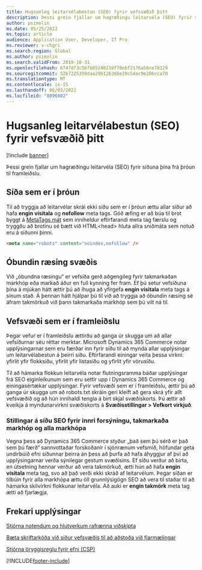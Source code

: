 ```yaml
---
title: Hugsanleg leitarvélabestun (SEO) fyrir vefsvæðið þitt
description: Þessi grein fjallar um hagræðingu leitarvéla (SEO) fyrir síðuna þína frá þróun til framleiðslu.
author: psimolin
ms.date: 05/25/2022
ms.topic: article
audience: Application User, Developer, IT Pro
ms.reviewer: v-chgri
ms.search.region: Global
ms.author: psimolin
ms.search.validFrom: 2019-10-31
ms.openlocfilehash: 6747df3c56fb05248210f78ebf2176a56ce78329
ms.sourcegitcommit: 52b7225350daa29b1263d8e29c54ac9e20bcca70
ms.translationtype: MT
ms.contentlocale: is-IS
ms.lasthandoff: 06/03/2022
ms.locfileid: "8896902"
---
```

# <a name="search-engine-optimization-seo-considerations-for-your-site"></a>Hugsanleg leitarvélabestun (SEO) fyrir vefsvæðið þitt


[!include [banner](includes/banner.md)]

Þessi grein fjallar um hagræðingu leitarvéla (SEO) fyrir síðuna þína frá þróun til framleiðslu.

## <a name="a-site-that-is-under-development"></a>Síða sem er í þróun

Til að tryggja að leitarvélar skrái ekki síðu sem er í þróun ættu allar síður að hafa **engin vísitala** og **nofollow** meta tags. Góð æfing er að búa til brot byggt á [MetaTags mát](metatags-module.md) sem inniheldur eftirfarandi meta tag færslu og tryggðu að brotinu sé bætt við HTML\<head\> hluta allra sniðmáta sem notuð eru á síðunni þinni.

```html
<meta name="robots" content="noindex,nofollow" /> 
```

## <a name="soft-launch-of-a-site"></a>Óbundin ræsing svæðis

Við „óbundna ræsingu“ er vefsíða gerð aðgengileg fyrir takmarkaðan markhóp eða markað áður en full kynning fer fram. Ef þú setur vefsíðuna þína á mjúkan hátt ættir þú að íhuga að yfirgefa **engin vísitala** meta tags á sínum stað. Á þennan hátt hjálpar þú til við að tryggja að óbundin ræsing sé áfram takmörkuð við þann takmarkaða markhóp sem þú vilt ná til.

## <a name="a-site-that-is-in-production"></a>Vefsvæði sem er í framleiðslu

Þegar vefur er í framleiðslu ættirðu að ganga úr skugga um að allar vefsíðurnar séu réttar merktar. Microsoft Dynamics 365 Commerce notar upplýsingarnar sem eru færðar inn fyrir síðu til að mynda allar upplýsingar um leitarvélabestun á þeirri síðu. Eftirfarandi einingar veita þessa virkni: yfirlit yfir flokksíðu, yfirlit yfir listasíðu og yfirlit yfir vörusíðu.

Til að hámarka flokkun leitarvéla notar flutningsramma báðar upplýsingar frá SEO eiginleikunum sem eru settir upp í Dynamics 365 Commerce og einingasértækar upplýsingar. Fyrir vefsvæði sem er í framleiðslu, ættir þú að ganga úr skugga um að robots.txt skráin geri kleift að gera skrá yfir allt vefsvæðið og að hún innihaldi tengla á birt skjal svæðiskorts. Þú ættir að kveikja á myndunarvirkni svæðiskorts á **Svæðisstillingar \> Vefkort virkjuð**.

### <a name="page-seo-settings-for-internal-preview-limited-audiences-and-all-audiences"></a>Stillingar á síðu SEO fyrir innri forsýningu, takmarkaða markhóp og alla markhópa

Vegna þess að Dynamics 365 Commerce styður „það sem þú sérð er það sem þú færð“ sannvottaðar forskoðanir í sjónrænum vefsmið, höfundar geta undirbúið efni síðunnar þeirra án þess að þurfa að hafa áhyggjur af því að upplýsingarnar verða sýnilegar gestum svæðisins. Ef síðu verður að birta, en útsetning hennar verður að vera takmörkuð, ætti hún að hafa **engin vísitala** meta tag, svo að það verði ekki skráð af leitarvélum. Þegar síðan er tilbúin fyrir alla markhópa ættu öll grunnlýsigögn SEO að vera til staðar til að hámarka skilvirkni flokkunar leitarvéla. Að auki er **engin takmörk** meta tag ætti að fjarlægja.

## <a name="additional-resources"></a>Frekari upplýsingar

[Stjórna notendum og hlutverkum rafrænna viðskipta](manage-ecommerce-users-roles.md)

[Bæta skriftarkóða við síður vefsvæðis til að aðstoða við fjarmælingar](add-telemetry.md)

[Stjórna öryggisreglu fyrir efni (CSP)](manage-csp.md)


[!INCLUDE[footer-include](../includes/footer-banner.md)]
